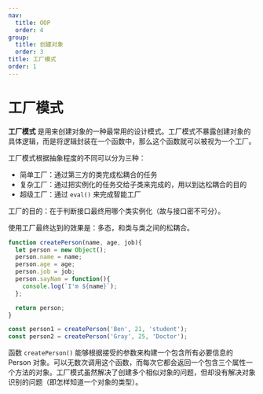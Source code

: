 ```yaml
---
nav:
  title: OOP
  order: 4
group:
  title: 创建对象
  order: 3
title: 工厂模式
order: 1
---
```


# 工厂模式

**工厂模式** 是用来创建对象的一种最常用的设计模式。工厂模式不暴露创建对象的具体逻辑，而是将逻辑封装在一个函数中，那么这个函数就可以被视为一个工厂。

工厂模式根据抽象程度的不同可以分为三种：

- 简单工厂：通过第三方的类完成松耦合的任务
- 复杂工厂：通过把实例化的任务交给子类来完成的，用以到达松耦合的目的
- 超级工厂：通过 `eval()` 来完成智能工厂

工厂的目的：在于判断接口最终用哪个类实例化（故与接口密不可分）。

使用工厂最终达到的效果是：多态，和类与类之间的松耦合。

```js
function createPerson(name, age, job){
  let person = new Object();
  person.name = name;
  person.age = age;
  person.job = job;
  person.sayNam = function(){
    console.log(`I'm ${name}`);
  };

  return person;
}

const person1 = createPerson('Ben', 21, 'student');
const person2 = createPerson('Gray', 25, 'Doctor');
```

函数 `createPerson()` 能够根据接受的参数来构建一个包含所有必要信息的 Person 对象。可以无数次调用这个函数，而每次它都会返回一个包含三个属性一个方法的对象。工厂模式虽然解决了创建多个相似对象的问题，但却没有解决对象识别的问题（即怎样知道一个对象的类型）。

